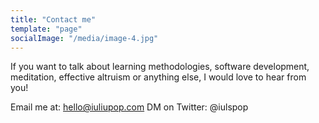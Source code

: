 ```yaml
---
title: "Contact me"
template: "page"
socialImage: "/media/image-4.jpg"
---
```


If you want to talk about learning methodologies, software development, meditation, effective altruism or anything else, I would love to hear from you!

Email me at: hello@iuliupop.com
DM on Twitter: @iulspop